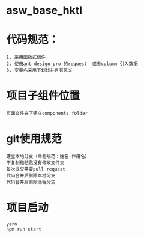 # asw_base_hktl
# 代码规范：
	1. 采用函数式组件
	2. 使用ant design pro 的request  或者column 引入数据
    3. 变量名采用下划线并且有意义


# 项目子组件位置 
    页面文件夹下建立components folder 


# git使用规范
    建立本地分支（命名规范：姓名_作用名）
    不复制和粘贴没有修改文件夹
    每次提交需要pull request
    代码合并后删除本地分支
    代码合并后删除远程分支

# 项目启动
    yarn
    npm run start